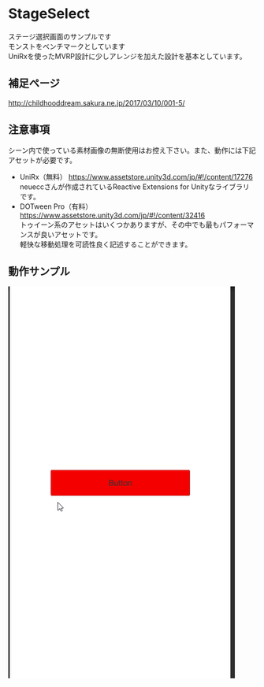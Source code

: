 # StageSelect
ステージ選択画面のサンプルです<br>
モンストをベンチマークとしています<br>
UniRxを使ったMVRP設計に少しアレンジを加えた設計を基本としています。
## 補足ページ
http://childhooddream.sakura.ne.jp/2017/03/10/001-5/
## 注意事項
シーン内で使っている素材画像の無断使用はお控え下さい。また、動作には下記アセットが必要です。<br>
* UniRx（無料）
https://www.assetstore.unity3d.com/jp/#!/content/17276<br>
neueccさんが作成されているReactive Extensions for Unityなライブラリです。<br>
* DOTween Pro（有料）
https://www.assetstore.unity3d.com/jp/#!/content/32416<br>
トゥイーン系のアセットはいくつかありますが、その中でも最もパフォーマンスが良いアセットです。<br>
軽快な移動処理を可読性良く記述することができます。

## 動作サンプル
<img src="https://github.com/yunomigithub/StageSelect/blob/image/readme.gif">
